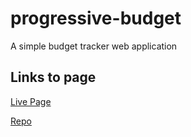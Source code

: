 # progressive-budget
 A simple budget tracker web application

 ## Links to page
 [Live Page](https://progressive-budget-jrt.herokuapp.com/)

 [Repo](https://github.com/Kay0ss/progressive-budget)
